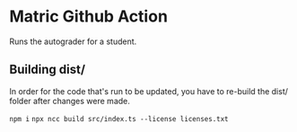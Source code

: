 # Matric Github Action

Runs the autograder for a student.

## Building dist/

In order for the code that's run to be updated, you have to re-build the dist/ folder
after changes were made.

`npm i`
`npx ncc build src/index.ts --license licenses.txt`